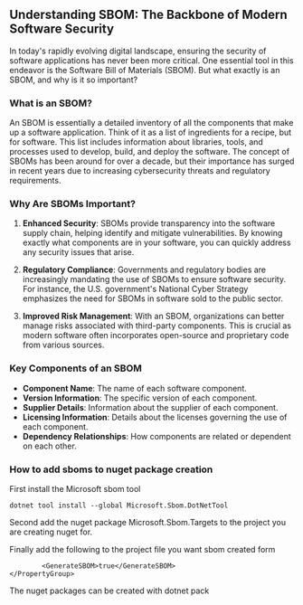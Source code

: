 ## Understanding SBOM: The Backbone of Modern Software Security

In today's rapidly evolving digital landscape, ensuring the security of software applications has never been more critical. One essential tool in this endeavor is the Software Bill of Materials (SBOM). But what exactly is an SBOM, and why is it so important?

### What is an SBOM?

An SBOM is essentially a detailed inventory of all the components that make up a software application. Think of it as a list of ingredients for a recipe, but for software. This list includes information about libraries, tools, and processes used to develop, build, and deploy the software. The concept of SBOMs has been around for over a decade, but their importance has surged in recent years due to increasing cybersecurity threats and regulatory requirements.

### Why Are SBOMs Important?

1. **Enhanced Security**: SBOMs provide transparency into the software supply chain, helping identify and mitigate vulnerabilities. By knowing exactly what components are in your software, you can quickly address any security issues that arise.
   
2. **Regulatory Compliance**: Governments and regulatory bodies are increasingly mandating the use of SBOMs to ensure software security. For instance, the U.S. government's National Cyber Strategy emphasizes the need for SBOMs in software sold to the public sector.

3. **Improved Risk Management**: With an SBOM, organizations can better manage risks associated with third-party components. This is crucial as modern software often incorporates open-source and proprietary code from various sources.

### Key Components of an SBOM

- **Component Name**: The name of each software component.
- **Version Information**: The specific version of each component.
- **Supplier Details**: Information about the supplier of each component.
- **Licensing Information**: Details about the licenses governing the use of each component.
- **Dependency Relationships**: How components are related or dependent on each other.

### How to add sboms to nuget package creation

First install the Microsoft sbom tool

    dotnet tool install --global Microsoft.Sbom.DotNetTool

Second add the nuget package Microsoft.Sbom.Targets to the project you are creating nuget for.

Finally add the following to the project file you want sbom created form

    		<GenerateSBOM>true</GenerateSBOM>
	</PropertyGroup>

The nuget packages can be created with dotnet pack




